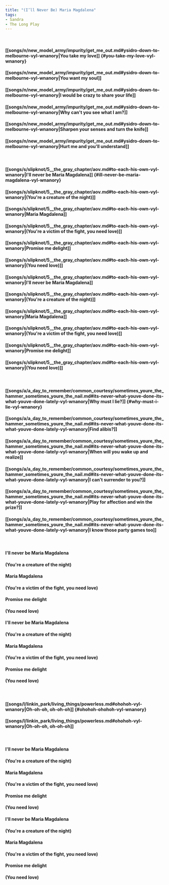 ```yaml
---
title: "(I’ll Never Be) Maria Magdalena"
tags:
- Sandra
- The Long Play
---
```

&nbsp;
#### [[songs/n/new_model_army/impurity/get_me_out.md#ysidro-down-to-melbourne-vyl-wnanory|You take my love]] {#you-take-my-love-vyl-wnanory}
#### [[songs/n/new_model_army/impurity/get_me_out.md#ysidro-down-to-melbourne-vyl-wnanory|You want my soul]]
#### [[songs/n/new_model_army/impurity/get_me_out.md#ysidro-down-to-melbourne-vyl-wnanory|I would be crazy to share your life]]
#### [[songs/n/new_model_army/impurity/get_me_out.md#ysidro-down-to-melbourne-vyl-wnanory|Why can't you see what I am?]]
#### [[songs/n/new_model_army/impurity/get_me_out.md#ysidro-down-to-melbourne-vyl-wnanory|Sharpen your senses and turn the knife]]
#### [[songs/n/new_model_army/impurity/get_me_out.md#ysidro-down-to-melbourne-vyl-wnanory|Hurt me and you'll understand]]
&nbsp;
#### [[songs/s/slipknot/5__the_gray_chapter/aov.md#to-each-his-own-vyl-wnanory|I'll never be Maria Magdalena]] {#ill-never-be-maria-magdalena-vyl-wnanory}
#### [[songs/s/slipknot/5__the_gray_chapter/aov.md#to-each-his-own-vyl-wnanory|(You're a creature of the night)]]
#### [[songs/s/slipknot/5__the_gray_chapter/aov.md#to-each-his-own-vyl-wnanory|Maria Magdalena]]
#### [[songs/s/slipknot/5__the_gray_chapter/aov.md#to-each-his-own-vyl-wnanory|(You're a victim of the fight, you need love)]]
#### [[songs/s/slipknot/5__the_gray_chapter/aov.md#to-each-his-own-vyl-wnanory|Promise me delight]]
#### [[songs/s/slipknot/5__the_gray_chapter/aov.md#to-each-his-own-vyl-wnanory|(You need love)]]
#### [[songs/s/slipknot/5__the_gray_chapter/aov.md#to-each-his-own-vyl-wnanory|I'll never be Maria Magdalena]]
#### [[songs/s/slipknot/5__the_gray_chapter/aov.md#to-each-his-own-vyl-wnanory|(You're a creature of the night)]]
#### [[songs/s/slipknot/5__the_gray_chapter/aov.md#to-each-his-own-vyl-wnanory|Maria Magdalena]]
#### [[songs/s/slipknot/5__the_gray_chapter/aov.md#to-each-his-own-vyl-wnanory|(You're a victim of the fight, you need love)]]
#### [[songs/s/slipknot/5__the_gray_chapter/aov.md#to-each-his-own-vyl-wnanory|Promise me delight]]
#### [[songs/s/slipknot/5__the_gray_chapter/aov.md#to-each-his-own-vyl-wnanory|(You need love)]]
&nbsp;
#### [[songs/a/a_day_to_remember/common_courtesy/sometimes_youre_the_hammer_sometimes_youre_the_nail.md#its-never-what-youve-done-its-what-youve-done-lately-vyl-wnanory|Why must I lie?]] {#why-must-i-lie-vyl-wnanory}
#### [[songs/a/a_day_to_remember/common_courtesy/sometimes_youre_the_hammer_sometimes_youre_the_nail.md#its-never-what-youve-done-its-what-youve-done-lately-vyl-wnanory|Find alibis?]]
#### [[songs/a/a_day_to_remember/common_courtesy/sometimes_youre_the_hammer_sometimes_youre_the_nail.md#its-never-what-youve-done-its-what-youve-done-lately-vyl-wnanory|When will you wake up and realize]]
#### [[songs/a/a_day_to_remember/common_courtesy/sometimes_youre_the_hammer_sometimes_youre_the_nail.md#its-never-what-youve-done-its-what-youve-done-lately-vyl-wnanory|I can't surrender to you?]]
#### [[songs/a/a_day_to_remember/common_courtesy/sometimes_youre_the_hammer_sometimes_youre_the_nail.md#its-never-what-youve-done-its-what-youve-done-lately-vyl-wnanory|Play for affection and win the prize?]]
#### [[songs/a/a_day_to_remember/common_courtesy/sometimes_youre_the_hammer_sometimes_youre_the_nail.md#its-never-what-youve-done-its-what-youve-done-lately-vyl-wnanory|I know those party games too]]
&nbsp;
#### I'll never be Maria Magdalena
#### (You're a creature of the night)
#### Maria Magdalena
#### (You're a victim of the fight, you need love)
#### Promise me delight
#### (You need love)
#### I'll never be Maria Magdalena
#### (You're a creature of the night)
#### Maria Magdalena
#### (You're a victim of the fight, you need love)
#### Promise me delight
#### (You need love)
&nbsp;
#### [[songs/l/linkin_park/living_things/powerless.md#ohohoh-vyl-wnanory|Oh-oh-oh, oh-oh-oh]] {#ohohoh-ohohoh-vyl-wnanory}
#### [[songs/l/linkin_park/living_things/powerless.md#ohohoh-vyl-wnanory|Oh-oh-oh, oh-oh-oh]]
&nbsp;
#### I'll never be Maria Magdalena
#### (You're a creature of the night)
#### Maria Magdalena
#### (You're a victim of the fight, you need love)
#### Promise me delight
#### (You need love)
#### I'll never be Maria Magdalena
#### (You're a creature of the night)
#### Maria Magdalena
#### (You're a victim of the fight, you need love)
#### Promise me delight
#### (You need love)
